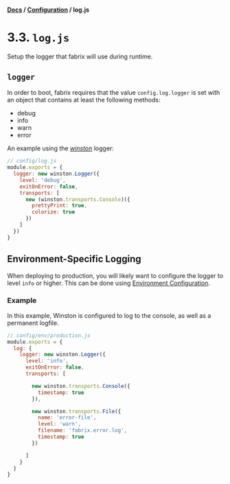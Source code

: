 #### [Docs](../../) / [Configuration](./) / log.js

# 3.3. `log.js`

Setup the logger that fabrix will use during runtime.

## `logger`

In order to boot, fabrix requires that the value `config.log.logger` is set with an object that contains at least the following methods:

- debug
- info
- warn
- error

An example using the [*winston*](https://github.com/winstonjs/winston) logger:

```js
// config/log.js
module.exports = {
  logger: new winston.Logger({
    level: 'debug',
    exitOnError: false,
    transports: [
      new (winston.transports.Console)({
        prettyPrint: true,
        colorize: true
      })
    ]
  })
}
```

## Environment-Specific Logging

When deploying to production, you will likely want to configure the logger to level `info` or higher. This can be done using [Environment Configuration](https://github.com/fabrix-app/doc/blob/master/en/config/README.md#environment).

### Example

In this example, Winston is configured to log to the console, as well as a permanent logfile.

```js
// config/env/production.js
module.exports = {
  log: {
    logger: new winston.Logger({
      level: 'info',
      exitOnError: false,
      transports: [

        new winston.transports.Console({
          timestamp: true
        }),

        new winston.transports.File({
          name: 'error-file',
          level: 'warn',
          filename: 'fabrix.error.log',
          timestamp: true
        })

      ]
    }
  }
}
```
